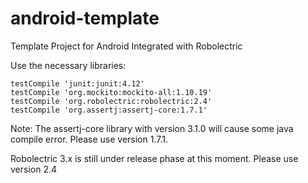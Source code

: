 # android-template
Template Project for Android Integrated with Robolectric

Use the necessary libraries:

```
testCompile 'junit:junit:4.12'
testCompile 'org.mockito:mockito-all:1.10.19'
testCompile 'org.robolectric:robolectric:2.4'
testCompile 'org.assertj:assertj-core:1.7.1'
```

Note: The assertj-core library with version 3.1.0 will cause some java compile error. Please use version 1.7.1.

Robolectric 3.x is still under release phase at this moment. Please use version 2.4
